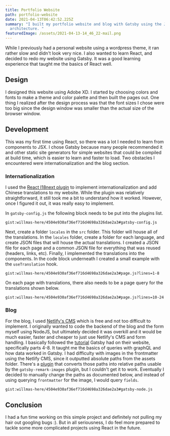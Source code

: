 ```yaml
---
title: Portfolio Website
path: portfolio-website
date: 2021-04-13T06:42:52.225Z
summary: "I built my portfolio website and blog with Gatsby using the JAMstack
  architecture. "
featuredImage: /assets/2021-04-13-14_46_22-mail.png
---
```

While I previously had a personal website using a wordpress theme, it ran rather slow and didn't look very nice. I also wanted to learn React, and decided to redo my website using Gatsby. It was a good learning experience that taught me the basics of React well.

## Design

I designed this website using Adobe XD. I started by choosing colors and fonts to make a theme and color palette and then built the pages out. One thing I realized after the design process was that the font sizes I chose were too big since the design window was smaller than the actual size of the browser window. 

## Development

This was my first time using React, so there was a lot I needed to learn from components to JSX. I chose Gatsby because many people recommended it and other static site generators for simple websites that could be compiled at build time, which is easier to learn and faster to load. Two obstacles I encountered were internationalization and the blog section.

### Internationalization

I used the [React I18next plugin](https://www.gatsbyjs.com/plugins/gatsby-plugin-react-i18next/) to implement internationalization and add Chinese translations to my website. While the plugin was relatively straightforward, it still took me a bit to understand how it worked. However, once I figured it out, it was really easy to implement. 

In `gatsby-config.js` the following block needs to be put into the plugins list.

`gist:willmas-here/4504e930af36ef716d4698a326dae2a3#gatsby-config.js`

Next, create a folder `locales` in the `src` folder. This folder will house all of the translations. In the `locales` folder, create a folder for each language, and create JSON files that will house the actual translations. I created a JSON file for each page and a common JSON file for everything that was reused (headers, links, etc). Finally, I implemented the translations into the components. In the code block underneath I created a small example with the `useTranslation` hook.

`gist:willmas-here/4504e930af36ef716d4698a326dae2a3#page.js?lines=1-8` 

On each page with translations, there also needs to be a page query for the translations shown below.

`gist:willmas-here/4504e930af36ef716d4698a326dae2a3#page.js?lines=10-24` 

### Blog

For the blog, I used [Netlify's CMS](https://www.netlifycms.org/) which is free and not too difficult to implement. I originally wanted to code the backend of the blog and the form myself using NodeJS, but ultimately decided it was overkill and it would be much easier, faster and cheaper to just use Netlify's CMS and form handling. I basically followed the [tutorial](https://www.gatsbyjs.com/docs/tutorial/) Gatsby had on their website, specifically parts 4-8. It taught me the basics of queries with graphQL and how data worked in Gatsby. I had difficulty with images in the frontmatter using the Netlify CMS, since it outputted absolute paths from the assets folder. There's a [plugin](https://www.gatsbyjs.com/plugins/gatsby-remark-relative-images/) that converts those paths into relative paths usable by the `gatsby-remark-images` plugin, but I couldn't get it to work. Eventually I decided to manually change the paths as documented below, and instead of using querying `frontmatter` for the image, I would query `fields`.

`gist:willmas-here/4504e930af36ef716d4698a326dae2a3#gatsby-node.js` 

## Conclusion

I had a fun time working on this simple project and definitely not pulling my hair out googling bugs :). But in all seriousness, I do feel more prepared to tackle some more complicated projects using React in the future.